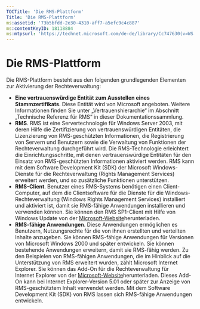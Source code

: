 ```yaml
---
TOCTitle: 'Die RMS-Plattform'
Title: 'Die RMS-Plattform'
ms:assetid: '73b5bfdd-2e30-4310-aff7-a5efc9c4c887'
ms:contentKeyID: 18118884
ms:mtpsurl: 'https://technet.microsoft.com/de-de/library/Cc747630(v=WS.10)'
---
```


Die RMS-Plattform
=================

Die RMS-Plattform besteht aus den folgenden grundlegenden Elementen zur Aktivierung der Rechteverwaltung:

-   **Eine vertrauenswürdige Entität zum Ausstellen eines Stammzertifikats**. Diese Entität wird von Microsoft angeboten. Weitere Informationen finden Sie unter „Vertrauenshierarchie“ im Abschnitt „Technische Referenz für RMS“ in dieser Dokumentationssammlung.
-   **RMS**. RMS ist eine Servertechnologie für Windows Server 2003, mit deren Hilfe die Zertifizierung von vertrauenswürdigen Entitäten, die Lizenzierung von RMS-geschützten Informationen, die Registrierung von Servern und Benutzern sowie die Verwaltung von Funktionen der Rechteverwaltung durchgeführt wird. Die RMS-Technologie erleichtert die Einrichtungsschritte, mit denen vertrauenswürdige Entitäten für den Einsatz von RMS-geschützten Informationen aktiviert werden. RMS kann mit dem Software Development Kit (SDK) der Microsoft Windows-Dienste für die Rechteverwaltung (Rights Management Services) erweitert werden, und so zusätzliche Funktionen unterstützen.
-   **RMS-Client**. Benutzer eines RMS-Systems benötigen einen Client-Computer, auf dem die Clientsoftware für die Dienste für die Windows-Rechteverwaltung (Windows Rights Management Services) installiert und aktiviert ist, damit sie RMS-fähige Anwendungen installieren und verwenden können. Sie können den RMS SP1-Client mit Hilfe von Windows Update von der [Microsoft-Website](https://go.microsoft.com/fwlink/?linkid=18134)herunterladen.
-   **RMS-fähige Anwendungen**. Diese Anwendungen ermöglichen es Benutzern, Nutzungsrechte für die von ihnen erstellten und verteilten Inhalte anzugeben. Sie können RMS-fähige Anwendungen für Versionen von Microsoft Windows 2000 und später entwickeln. Sie können bestehende Anwendungen erweitern, damit sie RMS-fähig werden. Zu den Beispielen von RMS-fähigen Anwendungen, die im Hinblick auf die Unterstützung von RMS erweitert wurden, zählt Microsoft Internet Explorer. Sie können das Add-On für die Rechteverwaltung für Internet Explorer von der [Microsoft-Website](https://go.microsoft.com/fwlink/?linkid=14450)herunterladen. Dieses Add-On kann bei Internet Explorer-Version 5.01 oder später zur Anzeige von RMS-geschütztem Inhalt verwendet werden. Mit dem Software Development Kit (SDK) von RMS lassen sich RMS-fähige Anwendungen entwickeln.